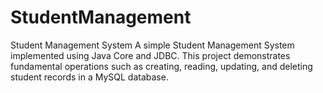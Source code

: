 # StudentManagement
Student Management System A simple Student Management System implemented using Java Core and JDBC. This project demonstrates fundamental operations such as creating, reading, updating, and deleting student records in a MySQL database. 
